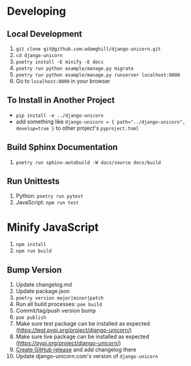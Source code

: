 # Developing

## Local Development

1. `git clone git@github.com:adamghill/django-unicorn.git`
1. `cd django-unicorn`
1. `poetry install -E minify -E docs`
1. `poetry run python example/manage.py migrate`
1. `poetry run python example/manage.py runserver localhost:8000`
1. Go to `localhost:8000` in your browser

## To Install in Another Project

- `pip install -e ../django-unicorn`
- add something like `django-unicorn = { path="../django-unicorn", develop=true }` to other project's `pyproject.toml`

## Build Sphinx Documentation

1. `poetry run sphinx-autobuild -W docs/source docs/build`

## Run Unittests

1. Python: `poetry run pytest`
1. JavaScript: `npm run test`

# Minify JavaScript

1. `npm install`
1. `npm run build`

## Bump Version

1. Update changelog.md
1. Update package.json
1. `poetry version major|minor|patch`
1. Run all build processes: `poe build`
1. Commit/tag/push version bump
1. `poe publish`
1. Make sure test package can be installed as expected (https://test.pypi.org/project/django-unicorn/)
1. Make sure live package can be installed as expected (https://pypi.org/project/django-unicorn/)
1. [Create GitHub release](https://github.com/adamghill/django-unicorn/releases/new) and add changelog there
1. Update django-unicorn.com's version of `django-unicorn`
